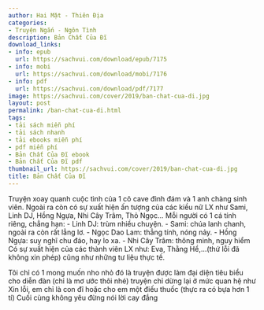```yaml
---
author: Hai Mặt - Thiên Địa
categories:
- Truyện Ngắn - Ngôn Tình
description: Bản Chất Của Đĩ
download_links:
- info: epub
  url: https://sachvui.com/download/epub/7175
- info: mobi
  url: https://sachvui.com/download/mobi/7176
- info: pdf
  url: https://sachvui.com/download/pdf/7177
image: https://sachvui.com/cover/2019/ban-chat-cua-di.jpg
layout: post
permalink: /ban-chat-cua-di.html
tags:
- tải sách miễn phí
- tải sách nhanh
- tải ebooks miễn phí
- pdf miễn phí
- Bản Chất Của Đĩ ebook
- Bản Chất Của Đĩ pdf
thumbnail_url: https://sachvui.com/cover/2019/ban-chat-cua-di.jpg
title: Bản Chất Của Đĩ
---
```


 <div class="item-desc text-justify"> <p>Truyện xoay quanh cuộc tình của 1 cô cave đình đám và 1 anh chàng sinh viên. Ngoài ra còn có sự xuất hiện ấn tượng của các kiều nữ LX như Sami, Linh DJ, Hồng Ngựa, Nhi Cây Trâm, Thỏ Ngọc... Mỗi người có 1 cá tính riêng, chẳng hạn: - Linh DJ: trùm nhiều chuyện. - Sami: chúa lanh chanh, ngoài ra còn rất lẳng lơ. - Ngọc Dao Lam: thẳng tính, nóng nảy. - Hồng Ngựa: suy nghĩ chu đáo, hay lo xa. - Nhi Cây Trâm: thông minh, nguy hiểm Có sự xuất hiện của các thành viên LX như: Eva, Thằng Hề,...(thứ lỗi đã không xin phép) cũng như những tư liệu thực tế.</p><p>Tôi chỉ có 1 mong muốn nho nhỏ đó là truyện được làm đại diện tiêu biểu cho diễn đàn (chỉ là mơ ước thôi nhé) truyện chỉ dừng lại ở mức quan hệ như Xin lỗi, em chỉ là con đĩ hoặc cho em một điếu thuốc (thực ra có bựa hơn 1 tí) Cuối cùng không yêu đừng nói lời cay đắng</p> </div>